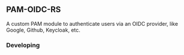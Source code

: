 
## PAM-OIDC-RS

A custom PAM module to authenticate users via an OIDC provider, like Google, Github, Keycloak, etc. 

### Developing
